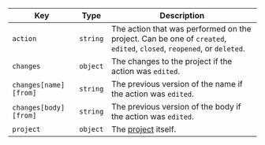Key | Type | Description
----|------|-------------
`action`|`string` | The action that was performed on the project. Can be one of `created`, `edited`, `closed`, `reopened`, or `deleted`.
`changes`|`object` | The changes to the project if the action was `edited`.
`changes[name][from]` |`string` | The previous version of the name if the action was `edited`.
`changes[body][from]` |`string` | The previous version of the body if the action was `edited`.
`project`|`object` | The [project](/v3/projects/) itself.
